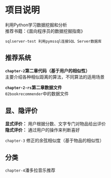 # 项目说明

利用Python学习数据挖掘和分析  
推荐书籍：《面向程序员的数据挖掘指南》  

``
sqlserver-test 利用pymssql连接SQL Server数据库  
``

## 推荐系统

**`chapter-2`第二章代码（基于用户的相似性）**  
主要介绍各种相似距离的算法，不同算法的适用场景  

**`chapter-2-rs`第二章数据文件**  
`02bookrecommender`中的数据文件  

## 显、隐评价  

**显式评价：** 用户根据分数、文字专门对物品给出评价  
**隐式评价：** 通过用户的操作来判断喜好  

`chapter-3` 修正的余弦相似度（基于物品的相似性）  

## 分类  

`chapter-4`潘多拉音乐推荐  



